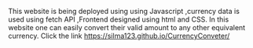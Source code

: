 This website is being deployed using using Javascript ,currency data is used using fetch API ,Frontend designed using html and CSS. In this website one can easily convert their valid amount to any other equivalent currency.
Click the link https://silma123.github.io/CurrencyConveter/

